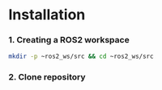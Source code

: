 # Installation

### 1. Creating a ROS2 workspace

```bash
mkdir -p ~ros2_ws/src && cd ~ros2_ws/src
```
### 2.  Clone repository
